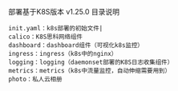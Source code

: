 部署基于K8S版本 v1.25.0
目录说明
```language
init.yaml：k8s部署的初始文件|
calico：K8S思科网络组件
dashboard：dashboard组件（可视化k8s监控）
ingress：ingress（k8s中的nginx）
logging：logging（daemonset部署的K8S日志收集组件）
metrics：metrics（k8s中流量监控，自动伸缩需要用到）
photo：私人云相册

```


